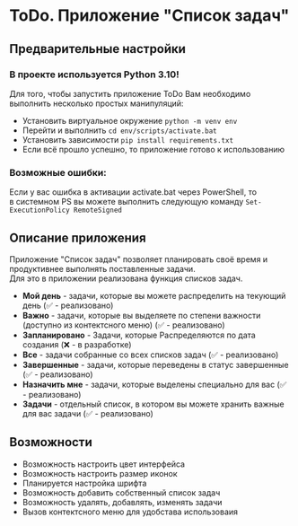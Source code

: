 # ToDo. Приложение "Список задач"
## Предварительные настройки
### **В проекте используется Python 3.10!**  
Для того, чтобы запустить приложение ToDo Вам необходимо выполнить несколько простых манипуляций:

* Установить виртуальное окружение `python -m venv env`
* Перейти и выполнить `cd env/scripts/activate.bat`
* Установить зависимости `pip install requirements.txt `
* Если всё прошло успешно, то приложение готово к использованию

### Возможные ошибки:
Если у вас ошибка в активации activate.bat через PowerShell, то  
в системном PS вы можете выполнить следующую команду `Set-ExecutionPolicy RemoteSigned`

## Описание приложения
Приложение "Список задач" позволяет планировать своё время и продуктивнее выполнять поставленные задачи.  
Для это в приложении реализована функция списков задач. 
* **Мой день** - задачи, которые вы можете распределить на текующий день (✅ - реализовано)
* **Важно** - задачи, которые вы выделяете по степени важности (доступно из контектсного меню) (✅ - реализовано)
* **Запланировано** - Задачи, которые Распределяются по дата создания (❌ - в разработке)
* **Все** - задачи собранные со всех списков задач (✅ - реализовано)
* **Завершенные** - задачи, которые переведены в статус завершенные (✅ - реализовано)
* **Назначить мне** - задачи, которые выделены специально для вас (✅ - реализовано)
* **Задачи** - отдельный список, в котором вы можете хранить важные для вас задачи (✅ - реализовано)

## Возможности
* Возможность настроить цвет интерфейса
* Возможность настроить размер иконок
* Планируется настройка шрифта
* Возможность добавить собственный список задач
* Возможность удалять, добавлять, изменять задачи
* Вызов контектсного меню для удобстава использоваия

